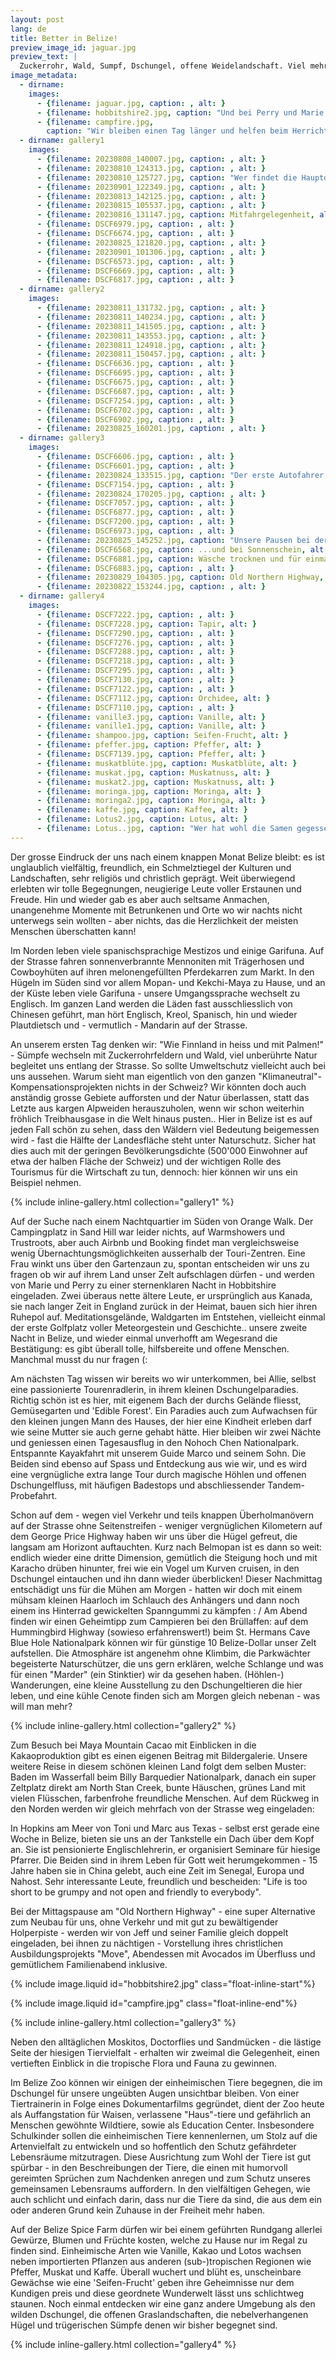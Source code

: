 ```yaml
---
layout: post
lang: de
title: Better in Belize!
preview_image_id: jaguar.jpg
preview_text: |
  Zuckerrohr, Wald, Sumpf, Dschungel, offene Weidelandschaft. Viel mehr Wasser. Wo in Mexiko zurückhaltendes Erstaunen sichtbar war, werden wir in Belize mit lautstarken Ausrufen begrüsst. Have a safe journey! God bless you! Wow, what is THAT?? This is SO beautiful!
image_metadata:
  - dirname:
    images:
      - {filename: jaguar.jpg, caption: , alt: }
      - {filename: hobbitshire2.jpg, caption: "Und bei Perry und Marie schauen wir natürlich auch nochmal vorbei, die Strasse gleitet fort und fort.. aber stets an Hobbitshire vorbei (:" , alt: }
      - {filename: campfire.jpg,
        caption: "Wir bleiben einen Tag länger und helfen beim Herrichten einer neuen Feuerstelle und des 'Rocket Stove'.", alt: ""}
  - dirname: gallery1
    images:
      - {filename: 20230808_140007.jpg, caption: , alt: }
      - {filename: 20230810_124313.jpg, caption: , alt: }
      - {filename: 20230810_125727.jpg, caption: "Wer findet die Hauptdarstellerin?", alt: }
      - {filename: 20230901_122349.jpg, caption: , alt: }
      - {filename: 20230813_142125.jpg, caption: , alt: }
      - {filename: 20230815_105537.jpg, caption: , alt: }
      - {filename: 20230816_131147.jpg, caption: Mitfahrgelegenheit, alt: }
      - {filename: DSCF6979.jpg, caption: , alt: }
      - {filename: DSCF6674.jpg, caption: , alt: }
      - {filename: 20230825_121820.jpg, caption: , alt: }
      - {filename: 20230901_101306.jpg, caption: , alt: }
      - {filename: DSCF6573.jpg, caption: , alt: }
      - {filename: DSCF6669.jpg, caption: , alt: }
      - {filename: DSCF6817.jpg, caption: , alt: }
  - dirname: gallery2
    images:
      - {filename: 20230811_131732.jpg, caption: , alt: }
      - {filename: 20230811_140234.jpg, caption: , alt: }
      - {filename: 20230811_141505.jpg, caption: , alt: }
      - {filename: 20230811_143553.jpg, caption: , alt: }
      - {filename: 20230811_124918.jpg, caption: , alt: }
      - {filename: 20230811_150457.jpg, caption: , alt: }
      - {filename: DSCF6636.jpg, caption: , alt: }
      - {filename: DSCF6695.jpg, caption: , alt: }
      - {filename: DSCF6675.jpg, caption: , alt: }
      - {filename: DSCF6687.jpg, caption: , alt: }
      - {filename: DSCF7254.jpg, caption: , alt: }
      - {filename: DSCF6702.jpg, caption: , alt: }
      - {filename: DSCF6902.jpg, caption: , alt: }
      - {filename: 20230825_160201.jpg, caption: , alt: }
  - dirname: gallery3
    images:
      - {filename: DSCF6606.jpg, caption: , alt: }
      - {filename: DSCF6601.jpg, caption: , alt: }
      - {filename: 20230824_133515.jpg, caption: "Der erste Autofahrer auf unserer Reise, der Handzeichen gibt (:", alt: }
      - {filename: DSCF7154.jpg, caption: , alt: }
      - {filename: 20230824_170205.jpg, caption: , alt: }
      - {filename: DSCF7057.jpg, caption: , alt: }
      - {filename: DSCF6877.jpg, caption: , alt: }
      - {filename: DSCF7200.jpg, caption: , alt: }
      - {filename: DSCF6973.jpg, caption: , alt: }
      - {filename: 20230825_145252.jpg, caption: "Unsere Pausen bei der Busstation: bei Regen...", alt: }
      - {filename: DSCF6568.jpg, caption: ...und bei Sonnenschein, alt: }
      - {filename: DSCF6881.jpg, caption: Wäsche trocknen und für einmal kalte Luft geniessen, alt: }
      - {filename: DSCF6883.jpg, caption: , alt: }
      - {filename: 20230829_104305.jpg, caption: Old Northern Highway, alt: }
      - {filename: 20230822_153244.jpg, caption: , alt: }
  - dirname: gallery4
    images:
      - {filename: DSCF7222.jpg, caption: , alt: }
      - {filename: DSCF7228.jpg, caption: Tapir, alt: }
      - {filename: DSCF7290.jpg, caption: , alt: }
      - {filename: DSCF7276.jpg, caption: , alt: }
      - {filename: DSCF7288.jpg, caption: , alt: }
      - {filename: DSCF7218.jpg, caption: , alt: }
      - {filename: DSCF7295.jpg, caption: , alt: }
      - {filename: DSCF7130.jpg, caption: , alt: }
      - {filename: DSCF7122.jpg, caption: , alt: }
      - {filename: DSCF7112.jpg, caption: Orchidee, alt: }
      - {filename: DSCF7110.jpg, caption: , alt: }
      - {filename: vanille3.jpg, caption: Vanille, alt: }
      - {filename: vanille1.jpg, caption: Vanille, alt: }
      - {filename: shampoo.jpg, caption: Seifen-Frucht, alt: }
      - {filename: pfeffer.jpg, caption: Pfeffer, alt: }
      - {filename: DSCF7139.jpg, caption: Pfeffer, alt: }
      - {filename: muskatblüte.jpg, caption: Muskatblüte, alt: }
      - {filename: muskat.jpg, caption: Muskatnuss, alt: }
      - {filename: muskat2.jpg, caption: Muskatnuss, alt: }
      - {filename: moringa.jpg, caption: Moringa, alt: }
      - {filename: moringa2.jpg, caption: Moringa, alt: }
      - {filename: kaffe.jpg, caption: Kaffee, alt: }
      - {filename: Lotus2.jpg, caption: Lotus, alt: }
      - {filename: Lotus..jpg, caption: "Wer hat wohl die Samen gegessen?", alt: }
---
```


Der grosse Eindruck der uns nach einem knappen Monat Belize bleibt: es ist unglaublich vielfältig, freundlich, ein Schmelztiegel der Kulturen und Landschaften, sehr religiös und christlich geprägt. Weit überwiegend erlebten wir tolle Begegnungen, neugierige Leute voller Erstaunen und Freude. Hin und wieder gab es aber auch seltsame Anmachen, unangenehme Momente mit Betrunkenen und Orte wo wir nachts nicht unterwegs sein wollten - aber nichts, das die Herzlichkeit der meisten Menschen überschatten kann!

Im Norden leben viele spanischsprachige Mestizos und einige Garifuna. Auf der Strasse fahren sonnenverbrannte Mennoniten mit Trägerhosen und Cowboyhüten auf ihren melonengefüllten Pferdekarren zum Markt. In den Hügeln im Süden sind vor allem Mopan- und Kekchi-Maya zu Hause, und an der Küste leben viele Garifuna - unsere Umgangssprache wechselt zu Englisch. Im ganzen Land werden die Läden fast ausschliesslich von Chinesen geführt, man hört Englisch, Kreol, Spanisch, hin und wieder Plautdietsch und - vermutlich - Mandarin auf der Strasse.

An unserem ersten Tag denken wir: "Wie Finnland in heiss und mit Palmen!" - Sümpfe wechseln mit Zuckerrohrfeldern und Wald, viel unberührte Natur begleitet uns entlang der Strasse. So sollte Umweltschutz vielleicht auch bei uns aussehen. Warum sieht man eigentlich von den ganzen "Klimaneutral"-Kompensationsprojekten nichts in der Schweiz? Wir könnten doch auch anständig grosse Gebiete aufforsten und der Natur überlassen, statt das Letzte aus kargen Alpweiden herauszuholen, wenn wir schon weiterhin fröhlich Treibhausgase in die Welt hinaus pusten.. Hier in Belize ist es auf jeden Fall schön zu sehen, dass den Wäldern viel Bedeutung beigemessen wird - fast die Hälfte der Landesfläche steht unter Naturschutz. Sicher hat dies auch mit der geringen Bevölkerungsdichte (500'000 Einwohner auf etwa der halben Fläche der Schweiz) und der wichtigen Rolle des Tourismus für die Wirtschaft zu tun, dennoch: hier können wir uns ein Beispiel nehmen. 

{% include inline-gallery.html collection="gallery1" %}

Auf der Suche nach einem Nachtquartier im Süden von Orange Walk. Der Campingplatz in Sand Hill war leider nichts, auf Warmshowers und Trustroots, aber auch Airbnb und Booking findet man vergleichsweise wenig Übernachtungsmöglichkeiten ausserhalb der Touri-Zentren. Eine Frau winkt uns über den Gartenzaun zu, spontan entscheiden wir uns zu fragen ob wir auf ihrem Land unser Zelt aufschlagen dürfen - und werden von Marie und Perry zu einer sternenklaren Nacht in Hobbitshire eingeladen. Zwei überaus nette ältere Leute, er ursprünglich aus Kanada, sie nach langer Zeit in England zurück in der Heimat, bauen sich hier ihren Ruhepol auf. Meditationsgelände, Waldgarten im Entstehen, vielleicht einmal der erste Golfplatz voller Meteorgestein und Geschichte.. unsere zweite Nacht in Belize, und wieder einmal unverhofft am Wegesrand die Bestätigung: es gibt überall tolle, hilfsbereite und offene Menschen. Manchmal musst du nur fragen (:

Am nächsten Tag wissen wir bereits wo wir unterkommen, bei Allie, selbst eine passionierte Tourenradlerin, in ihrem kleinen Dschungelparadies. Richtig schön ist es hier, mit eigenem Bach der durchs Gelände fliesst, Gemüsegarten und 'Edible Forest'. Ein Paradies auch zum Aufwachsen für den kleinen jungen Mann des Hauses, der hier eine Kindheit erleben darf wie seine Mutter sie auch gerne gehabt hätte. Hier bleiben wir zwei Nächte und geniessen einen Tagesausflug in den Nohoch Chen Nationalpark. Entspannte Kayakfahrt mit unserem Guide Marco und seinem Sohn. Die Beiden sind ebenso auf Spass und Entdeckung aus wie wir, und es wird eine vergnügliche extra lange Tour durch magische Höhlen und offenen Dschungelfluss, mit häufigen Badestops und abschliessender Tandem-Probefahrt.

Schon auf dem - wegen viel Verkehr und teils knappen Überholmanövern auf der Strasse ohne Seitenstreifen - weniger vergnüglichen Kilometern auf dem George Price Highway haben wir uns über die Hügel gefreut, die langsam am Horizont auftauchten. Kurz nach Belmopan ist es dann so weit: endlich wieder eine dritte Dimension, gemütlich die Steigung hoch und mit Karacho drüben hinunter, frei wie ein Vogel um Kurven cruisen, in den Dschungel eintauchen und ihn dann wieder überblicken! Dieser Nachmittag entschädigt uns für die Mühen am Morgen - hatten wir doch mit einem mühsam kleinen Haarloch im Schlauch des Anhängers und dann noch einem ins Hinterrad gewickelten Spanngummi zu kämpfen : /
Am Abend finden wir einen Geheimtipp zum Campieren bei den Brüllaffen: auf dem Hummingbird Highway (sowieso erfahrenswert!) beim St. Hermans Cave Blue Hole Nationalpark können wir für günstige 10 Belize-Dollar unser Zelt aufstellen. Die Atmosphäre ist angenehm ohne Klimbim, die Parkwächter begeisterte Naturschützer, die uns gern erklären, welche Schlange und was für einen "Marder" (ein Stinktier) wir da gesehen haben. (Höhlen-) Wanderungen, eine kleine Ausstellung zu den Dschungeltieren die hier leben, und eine kühle Cenote finden sich am Morgen gleich nebenan - was will man mehr? 

{% include inline-gallery.html collection="gallery2" %}

Zum Besuch bei Maya Mountain Cacao mit Einblicken in die Kakaoproduktion gibt es einen eigenen Beitrag mit Bildergalerie. Unsere weitere Reise in diesem schönen kleinen Land folgt dem selben Muster: Baden im Wasserfall beim Billy Barquedier Nationalpark, danach ein super Zeltplatz direkt am North Stan Creek, bunte Häuschen, grünes Land mit vielen Flüsschen, farbenfrohe freundliche Menschen. Auf dem Rückweg in den Norden werden wir gleich mehrfach von der Strasse weg eingeladen:

In Hopkins am Meer von Toni und Marc aus Texas - selbst erst gerade eine Woche in Belize, bieten sie uns an der Tankstelle ein Dach über dem Kopf an. Sie ist pensionierte Englischlehrerin, er organisiert Seminare für hiesige Pfarrer. Die Beiden sind in ihrem Leben für Gott weit herumgekommen - 15 Jahre haben sie in China gelebt, auch eine Zeit im Senegal, Europa und Nahost. Sehr interessante Leute, freundlich und bescheiden: "Life is too short to be grumpy and not open and friendly to everybody".

Bei der Mittagspause am "Old Northern Highway" - eine super Alternative zum Neubau für uns, ohne Verkehr und mit gut zu bewältigender Holperpiste - werden wir von Jeff und seiner Familie gleich doppelt eingeladen, bei ihnen zu nächtigen - Vorstellung ihres christlichen Ausbildungsprojekts "Move", Abendessen mit Avocados im Überfluss und gemütlichem Familienabend inklusive. 

<div class="flow-root">
  {% include image.liquid id="hobbitshire2.jpg" class="float-inline-start"%}

  {% include image.liquid id="campfire.jpg" class="float-inline-end"%}
</div>


{% include inline-gallery.html collection="gallery3" %}

Neben den alltäglichen Moskitos, Doctorflies und Sandmücken - die lästige Seite der hiesigen Tiervielfalt - erhalten wir zweimal die Gelegenheit, einen vertieften Einblick in die tropische Flora und Fauna zu gewinnen.

Im Belize Zoo können wir einigen der einheimischen Tiere begegnen, die im Dschungel für unsere ungeübten Augen unsichtbar bleiben. Von einer Tiertrainerin in Folge eines Dokumentarfilms gegründet, dient der Zoo heute als Auffangstation für Waisen, verlassene "Haus"-tiere und gefährlich an Menschen gewöhnte Wildtiere, sowie als Education Center. Insbesondere Schulkinder sollen die einheimischen Tiere kennenlernen, um Stolz auf die Artenvielfalt zu entwickeln und so hoffentlich den Schutz gefährdeter Lebensräume mitzutragen. Diese Ausrichtung zum Wohl der Tiere ist gut spürbar - in den Beschreibungen der Tiere, die einen mit humorvoll gereimten Sprüchen zum Nachdenken anregen und zum Schutz unseres gemeinsamen Lebensraums auffordern. In den vielfältigen Gehegen, wie auch schlicht und einfach darin, dass nur die Tiere da sind, die aus dem ein oder anderen Grund kein Zuhause in der Freiheit mehr haben.

Auf der Belize Spice Farm dürfen wir bei einem geführten Rundgang allerlei Gewürze, Blumen und Früchte kosten, welche zu Hause nur im Regal zu finden sind. Einheimische Arten wie Vanille, Kakao und Lotos wachsen neben importierten Pflanzen aus anderen (sub-)tropischen Regionen wie Pfeffer, Muskat und Kaffe. Überall wuchert und blüht es, unscheinbare Gewächse wie eine 'Seifen-Frucht' geben ihre Geheimnisse nur dem Kundigen preis und diese geordnete Wunderwelt lässt uns schlichtweg staunen. Noch einmal entdecken wir eine ganz andere Umgebung als den wilden Dschungel, die offenen Graslandschaften, die nebelverhangenen Hügel und trügerischen Sümpfe denen wir bisher begegnet sind.

{% include inline-gallery.html collection="gallery4" %}